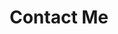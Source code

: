 ---
home: true
portfolio: true
title: Contact Me
icon: home
name: Sengly MUY
avatar: avata.png

titles:
  - AI Engineering.

footer: false
---
